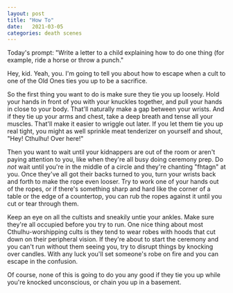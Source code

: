 ```yaml
---
layout: post
title: "How To"
date:   2021-03-05
categories: death scenes
---
```

Today's prompt: "Write a letter to a child explaining how to do one thing (for example, ride a horse or throw a punch."

Hey, kid. Yeah, you. I'm going to tell you about how to escape when a cult to one of the Old Ones ties you up to be a sacrifice.

So the first thing you want to do is make sure they tie you up loosely. Hold your hands in front of you with your knuckles together, and pull your hands in close to your body. That'll naturally make a gap between your wrists. And if they tie up your arms and chest, take a deep breath and tense all your muscles. That'll make it easier to wriggle out later. If you let them tie you up real tight, you might as well sprinkle meat tenderizer on yourself and shout, "Hey! Cthulhu! Over here!"

Then you want to wait until your kidnappers are out of the room or aren't paying attention to you, like when they're all busy doing ceremony prep. Do _not_ wait until you're in the middle of a circle and they're chanting "fhtagn" at you. Once they've all got their backs turned to you, turn your wrists back and forth to make the rope even looser. Try to work one of your hands out of the ropes, or if there's something sharp and hard like the corner of a table or the edge of a countertop, you can rub the ropes against it until you cut or tear through them.

Keep an eye on all the cultists and sneakily untie your ankles. Make sure they're all occupied before you try to run. One nice thing about most Cthulhu-worshipping cults is they tend to wear robes with hoods that cut down on their peripheral vision. If they're about to start the ceremony and you can't run without them seeing you, try to disrupt things by knocking over candles. With any luck you'll set someone's robe on fire and you can escape in the confusion.

Of course, none of this is going to do you any good if they tie you up while you're knocked unconscious, or chain you up in a basement.
